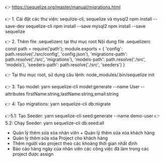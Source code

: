 👉 https://sequelize.org/master/manual/migrations.html


👉 1. Cài đặt các thư viện: sequlize-cli, sequelize và mysql2
npm install --save-dev sequelize-cli
npm install --save mysql2
npm install --save sequelize

👉 2. Thêm file .sequelizerc tại thư mục root
Nội dung file .sequelizerc
const path = require('path');
module.exports = {
  'config': path.resolve('./src/config', 'config.json'),
  'migrations-path': path.resolve('./src', 'migrations'),
  'models-path': path.resolve('./src', 'models'),
  'seeders-path': path.resolve('./src', 'seeders')
}

👉 Tại thư mục root, sử dụng câu lệnh: node_modules/.bin/sequelize init

👉 3. Tạo model: 
yarn sequelize-cli model:generate --name User --attributes firstName:string,lastName:string,email:string

👉 4: Tạo migrations:
yarn sequelize-cli db:migrate

👉5.1: Tạo Seeder:
yarn sequelize-cli seed:generate --name demo-user
👉5.2: Chạy Seeder:
yarn sequelize-cli db:seed:all

+ Quản lý thêm sửa xóa nhân viên + Quản lý thêm sửa xóa khách hàng
+ Quản lý thêm sửa xóa Project cho khách hàng
+ Thêm người vào project theo các khoảng thời gian nhất định
+ Báo cáo hàng ngày của nhân viên các công việc đã làm trong các
project được assign